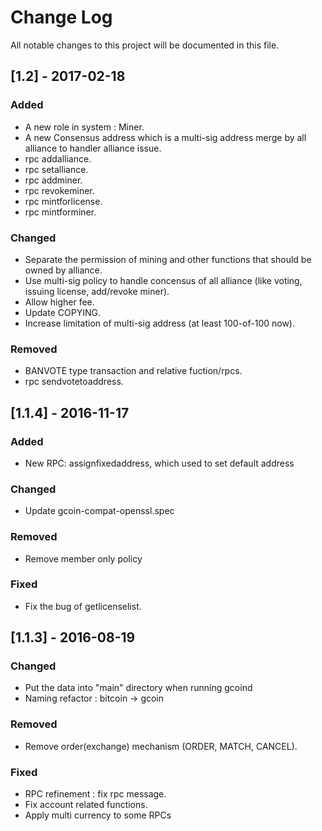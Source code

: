 # Change Log
All notable changes to this project will be documented in this file.
## [1.2] - 2017-02-18
### Added
- A new role in system : Miner.
- A new Consensus address which is a multi-sig address merge by all alliance to handler alliance issue.
- rpc addalliance.
- rpc setalliance.
- rpc addminer.
- rpc revokeminer.
- rpc mintforlicense.
- rpc mintforminer.

### Changed
- Separate the permission of mining and other functions that should be owned by alliance.
- Use multi-sig policy to handle concensus of all alliance (like voting, issuing license, add/revoke miner).
- Allow higher fee.
- Update COPYING.
- Increase limitation of multi-sig address (at least 100-of-100 now).

### Removed
- BANVOTE type transaction and relative fuction/rpcs.
- rpc sendvotetoaddress.


## [1.1.4] - 2016-11-17
### Added
- New RPC: assignfixedaddress, which used to set default address

### Changed
- Update gcoin-compat-openssl.spec

### Removed
- Remove member only policy

### Fixed
- Fix the bug of getlicenselist.


## [1.1.3] - 2016-08-19
### Changed
- Put the data into "main" directory when running gcoind
- Naming refactor : bitcoin -> gcoin

### Removed
- Remove order(exchange) mechanism (ORDER, MATCH, CANCEL).

### Fixed
- RPC refinement : fix rpc message.
- Fix account related functions.
- Apply multi currency to some RPCs

